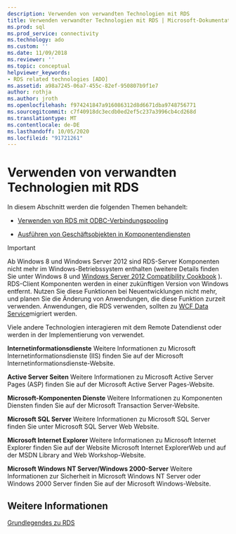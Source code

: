 ```yaml
---
description: Verwenden von verwandten Technologien mit RDS
title: Verwenden verwandter Technologien mit RDS | Microsoft-Dokumentation
ms.prod: sql
ms.prod_service: connectivity
ms.technology: ado
ms.custom: ''
ms.date: 11/09/2018
ms.reviewer: ''
ms.topic: conceptual
helpviewer_keywords:
- RDS related technologies [ADO]
ms.assetid: a98a7245-06a7-455c-82ef-950807b9f1e7
author: rothja
ms.author: jroth
ms.openlocfilehash: f974241847a916086312d8d6671dba9748756771
ms.sourcegitcommit: c7f40918dc3ecdb0ed2ef5c237a3996cb4cd268d
ms.translationtype: MT
ms.contentlocale: de-DE
ms.lasthandoff: 10/05/2020
ms.locfileid: "91721261"
---
```

# <a name="using-related-technologies-with-rds"></a>Verwenden von verwandten Technologien mit RDS
In diesem Abschnitt werden die folgenden Themen behandelt:  
  
-   [Verwenden von RDS mit ODBC-Verbindungspooling](./using-rds-with-odbc-connection-pooling.md)  
  
-   [Ausführen von Geschäftsobjekten in Komponentendiensten](./running-business-objects-in-component-services.md)  
  
> [!IMPORTANT]
>  Ab Windows 8 und Windows Server 2012 sind RDS-Server Komponenten nicht mehr im Windows-Betriebssystem enthalten (weitere Details finden Sie unter Windows 8 und [Windows Server 2012 Compatibility Cookbook](https://www.microsoft.com/download/details.aspx?id=27416) ). RDS-Client Komponenten werden in einer zukünftigen Version von Windows entfernt. Nutzen Sie diese Funktionen bei Neuentwicklungen nicht mehr, und planen Sie die Änderung von Anwendungen, die diese Funktion zurzeit verwenden. Anwendungen, die RDS verwenden, sollten zu [WCF Data Service](/dotnet/framework/wcf/)migriert werden.  
  
 Viele andere Technologien interagieren mit dem Remote Datendienst oder werden in der Implementierung von verwendet.  
  
 **Internetinformationsdienste** Weitere Informationen zu Microsoft Internetinformationsdienste (IIS) finden Sie auf der Microsoft Internetinformationsdienste-Website.  
  
 **Active Server Seiten** Weitere Informationen zu Microsoft Active Server Pages (ASP) finden Sie auf der Microsoft Active Server Pages-Website.  
  
 **Microsoft-Komponenten Dienste** Weitere Informationen zu Komponenten Diensten finden Sie auf der Microsoft Transaction Server-Website.  
  
 **Microsoft SQL Server** Weitere Informationen zu Microsoft SQL Server finden Sie unter Microsoft SQL Server Web Website.  
  
 **Microsoft Internet Explorer** Weitere Informationen zu Microsoft Internet Explorer finden Sie auf der Website Microsoft Internet ExplorerWeb und auf der MSDN Library and Web Workshop-Website.  
  
 **Microsoft Windows NT Server/Windows 2000-Server** Weitere Informationen zur Sicherheit in Microsoft Windows NT Server oder Windows 2000 Server finden Sie auf der Microsoft Windows-Website.  
  
## <a name="see-also"></a>Weitere Informationen  
 [Grundlegendes zu RDS](./rds-fundamentals.md)